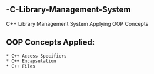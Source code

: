 ## -C-Library-Management-System
C++ Library Management System Applying OOP Concepts  

## OOP Concepts Applied: 
    * C++ Access Specifiers 
    * C++ Encapsulation 
    * C++ Files